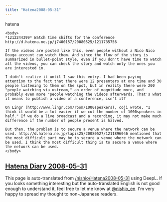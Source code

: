 ```yaml
---
title: "Hatena2008-05-31"
---
```


hatena

```
<body>
*1212244399* Watch time shifts for the conference
http://d.hatena.ne.jp/j7400157/20080525/1211735756

If the videos are posted like this, even people without a Nico Nico Douga account can watch them. And since the flow of the story is summarized in bullet-point style, even if you don't have time to watch all the videos, you can check the story and watch only the ones you are interested in.

I didn't realize it until I saw this entry. I had been paying attention to the fact that there were 12 presenters at one time and 30 people listening to them on the spot, but in reality there were 200 "people watching via ustream," an order of magnitude more, and probably even more "people watching the videos afterwards. That's what it means to publish a video of a conference, isn't it?

On Lingr (http://www.lingr.com/room/1000speakers), coji wrote, "I think it would be a lot easier if we cut the number of 1000speakers in half." If we do a live broadcast and a recording, it may not make much difference if the number of people present is halved.

But then, the problem is to secure a venue where the network can be used. http://d.hatena.ne.jp/lapis25/20080527/1211896046 mentioned that the most difficult part may be to secure a venue where the network can be used. I think the most difficult thing is to secure a venue where the network can be used.
</body>
```


[Hatena Diary 2008-05-31](https://nishiohirokazu.hatenadiary.org/archive/2008/05/31)
---
This page is auto-translated from [/nishio/Hatena2008-05-31](https://scrapbox.io/nishio/Hatena2008-05-31) using DeepL. If you looks something interesting but the auto-translated English is not good enough to understand it, feel free to let me know at [@nishio_en](https://twitter.com/nishio_en). I'm very happy to spread my thought to non-Japanese readers.